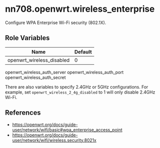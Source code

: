 # nn708.openwrt.wireless_enterprise

Configure WPA Enterprise Wi-Fi security (802.1X).

## Role Variables

Name | Default
--- | ---
openwrt_wireless_disabled | 0
openwrt_wireless_auth_server
openwrt_wireless_auth_port
openwrt_wireless_auth_secret

There are also variables to specify 2.4GHz or 5GHz configurations. For example, set `openwrt_wireless_2_4g_disabled` to 1 will only disable 2.4GHz Wi-Fi.

## References

+ https://openwrt.org/docs/guide-user/network/wifi/basic#wpa_enterprise_access_point
+ https://openwrt.org/docs/guide-user/network/wifi/wireless.security.8021x